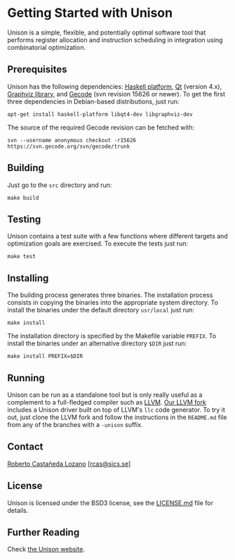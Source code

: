 # Getting Started with Unison

Unison is a simple, flexible, and potentially optimal software tool that
performs register allocation and instruction scheduling in integration using
combinatorial optimization.

## Prerequisites

Unison has the following dependencies:
[Haskell platform](http://hackage.haskell.org/platform/),
[Qt](https://www.qt.io/) (version 4.x),
[Graphviz library](http://www.graphviz.org/), and
[Gecode](http://www.gecode.org/) (svn revision 15626 or newer).
To get the first three dependencies in Debian-based distributions, just run:

```
apt-get install haskell-platform libqt4-dev libgraphviz-dev
```

The source of the required Gecode revision can be fetched with:

```
svn --username anonymous checkout -r15626 https://svn.gecode.org/svn/gecode/trunk
```

## Building

Just go to the `src` directory and run:

```
make build
```

## Testing

Unison contains a test suite with a few functions where different targets and
optimization goals are exercised. To execute the tests just run:

```
make test
```

## Installing

The building process generates three binaries. The installation process consists
in copying the binaries into the appropriate system directory. To install the
binaries under the default directory `usr/local` just run:

```
make install
```

The installation directory is specified by the Makefile variable `PREFIX`. To
install the binaries under an alternative directory `$DIR` just run:

```
make install PREFIX=$DIR
```

## Running

Unison can be run as a standalone tool but is only really useful as a complement
to a full-fledged compiler such as [LLVM](http://llvm.org/). [Our LLVM
fork](https://github.com/unison-code/llvm) includes a Unison driver built on top
of LLVM's `llc` code generator. To try it out, just clone the LLVM fork and
follow the instructions in the `README.md` file from any of the branches with a
`-unison` suffix.

## Contact

[Roberto Castañeda Lozano](https://www.sics.se/~rcas/) [<rcas@sics.se>]

## License

Unison is licensed under the BSD3 license, see the [LICENSE.md](LICENSE.md) file
for details.

## Further Reading

Check [the Unison website](https://unison-code.github.io/).